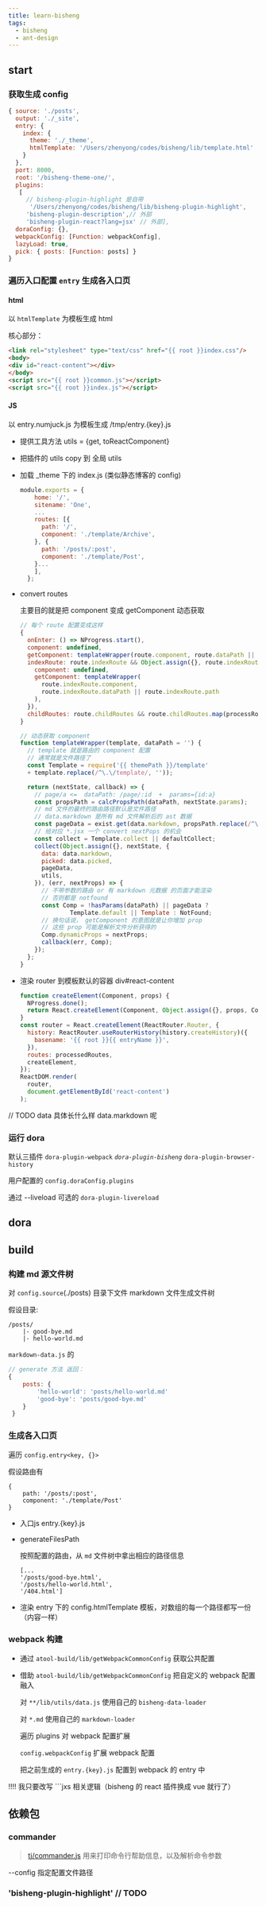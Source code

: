 ```yaml
---
title: learn-bisheng
tags:
  - bisheng
  - ant-design
---
```


## start

### 获取生成 config

```js
{ source: './posts',
  output: './_site',
  entry: {
    index: {
      theme: './_theme',
      htmlTemplate: '/Users/zhenyong/codes/bisheng/lib/template.html'
    }
  },
  port: 8000,
  root: '/bisheng-theme-one/',
  plugins:
   [
     // bisheng-plugin-highlight 是自带
      '/Users/zhenyong/codes/bisheng/lib/bisheng-plugin-highlight',
     'bisheng-plugin-description',// 外部
     'bisheng-plugin-react?lang=jsx' // 外部],
  doraConfig: {},
  webpackConfig: [Function: webpackConfig],
  lazyLoad: true,
  pick: { posts: [Function: posts] }
}
```

### 遍历入口配置 `entry` 生成各入口页

#### html

以 `htmlTemplate` 为模板生成 html

核心部分：

```html
<link rel="stylesheet" type="text/css" href="{{ root }}index.css"/>
<body>
<div id="react-content"></div>
</body>
<script src="{{ root }}common.js"></script>
<script src="{{ root }}index.js"></script>
```

#### JS

以 entry.numjuck.js 为模板生成 /tmp/entry.{key}.js

+ 提供工具方法 utils = {get, toReactComponent}
+ 把插件的 utils copy 到 全局 utils
+ 加载 _theme 下的 index.js (类似静态博客的 config)
	
	```js
	module.exports = {
	    home: '/',
	    sitename: 'One',
	    ...
	    routes: [{
	      path: '/',
	      component: './template/Archive',
	    }, {
	      path: '/posts/:post',
	      component: './template/Post',
	    }...
	    ],
	  };
	```

+ convert routes

	主要目的就是把 component 变成 getComponent 动态获取

	```js
	// 每个 route 配置变成这样
	{
	  onEnter: () => NProgress.start(),
	  component: undefined,
	  getComponent: templateWrapper(route.component, route.dataPath || route.path),
	  indexRoute: route.indexRoute && Object.assign({}, route.indexRoute, {
	    component: undefined,
	    getComponent: templateWrapper(
	      route.indexRoute.component,
	      route.indexRoute.dataPath || route.indexRoute.path
	    ),
	  }),
	  childRoutes: route.childRoutes && route.childRoutes.map(processRoutes)
	}
	```

  ```js
  // 动态获取 component
  function templateWrapper(template, dataPath = '') {
    // template 就是路由的 component 配置
    // 通常就是文件路径了
    const Template = require('{{ themePath }}/template'
    + template.replace(/^\.\/template/, ''));

    return (nextState, callback) => {
      // page/a <=  dataPath: /page/:id  +  params={id:a}
      const propsPath = calcPropsPath(dataPath, nextState.params);
      // md 文件的最终的路由路径默认是文件路径
      // data.markdown 是所有 md 文件解析后的 ast 数据
      const pageData = exist.get(data.markdown, propsPath.replace(/^\//, '').split('/'));
      // 给对应 *.jsx 一个 convert nextPops 的机会
      const collect = Template.collect || defaultCollect;
      collect(Object.assign({}, nextState, {
        data: data.markdown,
        picked: data.picked,
        pageData,
        utils,
      }), (err, nextProps) => {
        // 不带参数的路由 or 有 markdown 元数据 的页面才能渲染
        // 否则都是 notfound
        const Comp = !hasParams(dataPath) || pageData ?
                Template.default || Template : NotFound;
        // 换句话说， getComponent 的意图就是让你增加 prop
        // 这些 prop 可能是解析文件分析获得的
        Comp.dynamicProps = nextProps;
        callback(err, Comp);
      });
    };
  }
  ```

+ 渲染 router 到模板默认的容器 div#react-content

	```js
	function createElement(Component, props) {
	  NProgress.done();
	  return React.createElement(Component, Object.assign({}, props, Component.dynamicProps));
	}
	const router = React.createElement(ReactRouter.Router, {
	  history: ReactRouter.useRouterHistory(history.createHistory)({
	    basename: '{{ root }}{{ entryName }}',
	  }),
	  routes: processedRoutes,
	  createElement,
	});
	ReactDOM.render(
	  router,
	  document.getElementById('react-content')
	);
	```
// TODO data 具体长什么样 data.markdown 呢

### 运行 dora

默认三插件
`dora-plugin-webpack`
_`dora-plugin-bisheng`_
`dora-plugin-browser-history`

用户配置的 `config.doraConfig.plugins`

通过 --liveload 可选的 `dora-plugin-livereload`

## dora

## build

### 构建 md 源文件树

对 `config.source`(./posts) 目录下文件 markdown 文件生成文件树

假设目录:

```
/posts/
	|- good-bye.md
	|- hello-world.md
```

`markdown-data.js` 的

```js
// generate 方法 返回：
{ 
	posts: {
		'hello-world': 'posts/hello-world.md' 
 		'good-bye': 'posts/good-bye.md' 
 	} 
 }
```

### 生成各入口页

遍历 `config.entry<key, {}>`

假设路由有
```
{
	path: '/posts/:post',
	component: './template/Post'
}
```

- 入口js entry.{key}.js
- generateFilesPath
	
	按照配置的路由，从 `md` 文件树中拿出相应的路径信息
	
	```
	[...
  '/posts/good-bye.html',
  '/posts/hello-world.html',
  '/404.html']
  	```
- 渲染 entry 下的 config.htmlTemplate 模板，对数组的每一个路径都写一份（内容一样）

### webpack 构建

- 通过 `atool-build/lib/getWebpackCommonConfig` 获取公共配置
- 借助 `atool-build/lib/getWebpackCommonConfig` 把自定义的 webpack 配置融入

	对 `**/lib/utils/data.js` 使用自己的 `bisheng-data-loader`
	
	对 `*.md` 使用自己的 `markdown-loader`
	
	遍历 plugins 对 webpack 配置扩展
	
	`config.webpackConfig` 扩展 webpack 配置
	
	把之前生成的 `entry.{key}.js` 配置到 webpack 的 entry 中
	

!!!! 我只要改写 ```jxs 相关逻辑（bisheng 的 react 插件换成 vue 就行了）
 


## 依赖包

### commander

>[tj/commander.js](https://github.com/tj/commander.js/)
>用来打印命令行帮助信息，以及解析命令参数

--config 指定配置文件路径

### 'bisheng-plugin-highlight' // TODO
